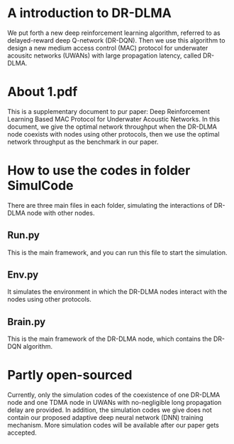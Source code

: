 # A introduction to DR-DLMA
We put forth a new deep reinforcement learning algorithm, referred to as delayed-reward deep Q-network (DR-DQN). 
Then we use this algorithm to design a new medium access control (MAC) protocol for underwater acousitc networks (UWANs) with large propagation latency, called DR-DLMA. 
# About 1.pdf
This is a supplementary document to pur paper: Deep Reinforcement Learning Based MAC Protocol for Underwater Acoustic Networks. In this document, we give the optimal network throughput when the DR-DLMA node coexists with nodes using other protocols, then we use the optimal network throughput as the benchmark in our paper.
# How to use the codes in folder SimulCode
There are three main files in each folder, simulating the interactions of DR-DLMA node with other nodes.   
## Run.py
This is the main framework, and you can run this file to start the simulation.   
## Env.py
It simulates the environment in which the DR-DLMA nodes interact with the nodes using other protocols.   
## Brain.py
This is the main framework of the DR-DLMA node, which contains the DR-DQN algorithm.
# Partly open-sourced
Currently, only the simulation codes of the coexistence of one DR-DLMA node and one TDMA node in UWANs with no-negligible long propagation delay are provided. 
In addition, the simulation codes we give does not contain our proposed adaptive deep neural network (DNN) training mechanism.
More simulation codes will be available after our paper gets accepted.
